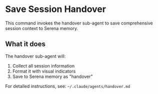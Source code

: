 # Save Session Handover

This command invokes the handover sub-agent to save comprehensive session context to Serena memory.

## What it does

The handover sub-agent will:

1. Collect all session information
2. Format it with visual indicators
3. Save to Serena memory as "handover"

For detailed instructions, see: `~/.claude/agents/handover.md`
